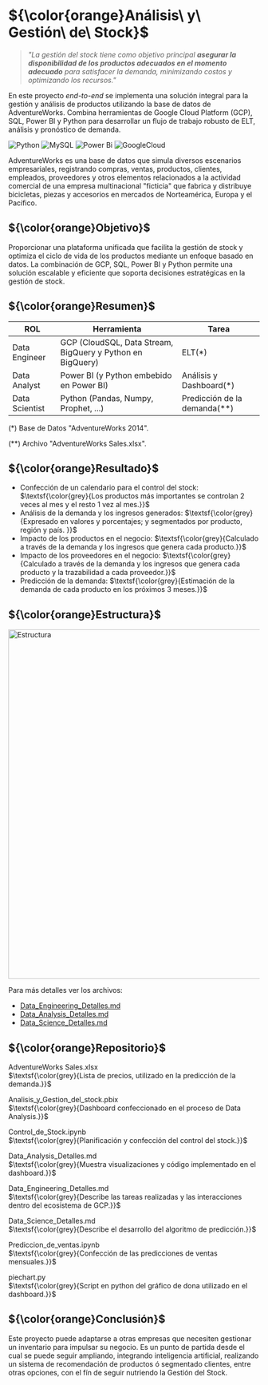 # ${\color{orange}Análisis\ y\ Gestión\ de\ Stock}$

>  *"La gestión  del stock tiene como objetivo principal **asegurar la disponibilidad de los productos adecuados en el momento adecuado** para satisfacer la demanda, minimizando costos y optimizando los recursos."*

En este proyecto *end-to-end* se implementa una solución integral para la gestión y análisis de productos utilizando la base de datos de AdventureWorks. Combina herramientas de Google Cloud Platform (GCP), SQL, Power BI y Python para desarrollar un flujo de trabajo robusto de ELT, análisis y pronóstico de demanda.

![Python](https://img.shields.io/badge/python-3670A0?style=for-the-badge&logo=python&logoColor=ffdd54) ![MySQL](https://img.shields.io/badge/mysql-4479A1.svg?style=for-the-badge&logo=mysql&logoColor=white) ![Power Bi](https://img.shields.io/badge/power_bi-F2C811?style=for-the-badge&logo=powerbi&logoColor=black) ![GoogleCloud](https://img.shields.io/badge/GoogleCloud-%234285F4.svg?style=for-the-badge&logo=google-cloud&logoColor=white)

AdventureWorks es una base de datos que simula diversos escenarios empresariales, registrando compras, ventas, productos, clientes, empleados, proveedores y otros elementos relacionados a la actividad comercial de una empresa multinacional "ficticia" que fabrica y distribuye bicicletas, piezas y accesorios en mercados de Norteamérica, Europa y el Pacífico.

## ${\color{orange}Objetivo}$

Proporcionar una plataforma unificada que facilita la gestión de stock y optimiza el ciclo de vida de los productos mediante un enfoque basado en datos. 
La combinación de GCP, SQL, Power BI y Python permite una solución escalable y eficiente que soporta decisiones estratégicas en la gestión de stock.

## ${\color{orange}Resumen}$

| ROL                |Herramienta                          |Tarea |
|----------------|-------------------------------|-----------------------------|
|Data Engineer|GCP (CloudSQL, Data Stream, BigQuery y Python en BigQuery)           |ELT(*)          |
|Data Analyst|Power BI (y Python embebido en Power BI)           |Análisis y Dashboard(*)            |
|Data Scientist|Python (Pandas, Numpy, Prophet, ...)|Predicción de la demanda(**)|

<span>(*) Base de Datos "AdventureWorks 2014".<span>

<span>(**) Archivo "AdventureWorks Sales.xlsx".<span>


## ${\color{orange}Resultado}$

- Confección de un calendario para el control del stock: 
$\textsf{\color{grey}{Los productos más importantes se controlan 2 veces al mes y el resto 1 vez al mes.}}$
- Análisis de la demanda y los ingresos generados: 
$\textsf{\color{grey}{Expresado en valores y porcentajes; y segmentados por producto, región y país. }}$
- Impacto de los productos en el negocio:
$\textsf{\color{grey}{Calculado a través de la demanda y los ingresos que genera cada producto.}}$
- Impacto de los proveedores en el negocio:
$\textsf{\color{grey}{Calculado a través de la demanda y los ingresos que genera cada producto y la trazabilidad a cada proveedor.}}$
- Predicción de la demanda:
$\textsf{\color{grey}{Estimación de la demanda de cada producto en los próximos 3 meses.}}$

## ${\color{orange}Estructura}$
<img src="https://github.com/user-attachments/assets/fc318e48-41ef-4431-948a-f4e9e82ab80d" alt="Estructura" width="700"/>

Para más detalles ver los archivos:
  - [Data_Engineering_Detalles.md](https://github.com/Rodzxc/analysis_and_management_stock/blob/main/Data_Engineering_Detalles.md)
  - [Data_Analysis_Detalles.md](https://github.com/Rodzxc/analysis_and_management_stock/blob/main/Data_Analysis_Detalles.md)
  - [Data_Science_Detalles.md](https://github.com/Rodzxc/analysis_and_management_stock/blob/main/Data_Science_Detalles.md)

## ${\color{orange}Repositorio}$
AdventureWorks Sales.xlsx<br/>
$\textsf{\color{grey}{Lista de precios, utilizado en la predicción de la demanda.}}$

Analisis_y_Gestion_del_stock.pbix<br/>
$\textsf{\color{grey}{Dashboard confeccionado en el proceso de Data Analysis.}}$

Control_de_Stock.ipynb<br/>
$\textsf{\color{grey}{Planificación y confección del control del stock.}}$

Data_Analysis_Detalles.md<br/>
$\textsf{\color{grey}{Muestra visualizaciones y código implementado en el dashboard.}}$

Data_Engineering_Detalles.md<br/>
$\textsf{\color{grey}{Describe las tareas realizadas y las interacciones dentro del ecosistema de GCP.}}$

Data_Science_Detalles.md<br/>
$\textsf{\color{grey}{Describe el desarrollo del algoritmo de predicción.}}$

Prediccion_de_ventas.ipynb<br/>
$\textsf{\color{grey}{Confección de las predicciones de ventas mensuales.}}$

piechart.py<br/>
$\textsf{\color{grey}{Script en python del gráfico de dona utilizado en el dashboard.}}$

## ${\color{orange}Conclusión}$

Este proyecto puede adaptarse a otras empresas que necesiten gestionar un inventario para impulsar su negocio.
Es un punto de partida desde el cual se puede seguir ampliando, integrando inteligencia artificial, realizando un sistema de recomendación de productos ó segmentado clientes, entre otras opciones, con el fín de seguir nutriendo la Gestión del Stock.
